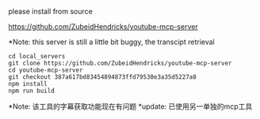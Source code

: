 please install from source

https://github.com/ZubeidHendricks/youtube-mcp-server

*Note: this server is still a little bit buggy, the transcipt retrieval 

```
cd local_servers
git clone https://github.com/ZubeidHendricks/youtube-mcp-server
cd youtube-mcp-server
git checkout 387a617bd83454894873ffd79530e3a35d5227a8
npm install
npm run build
```

*Note: 该工具的字幕获取功能现在有问题
*update: 已使用另一单独的mcp工具